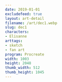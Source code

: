 ```yaml
---
date: 2019-01-01
excludefeed: true
layout: art-detail
filename: /art/dec1.webp
slug: dec1
characters:
- Elisanne
arttags:
- sketch
- fan art
program: Procreate
width: 1003
height: 2048
thumb_width: 512
thumb_height: 1045
---
```

